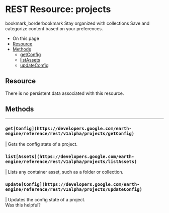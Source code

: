  
#  REST Resource: projects
bookmark_borderbookmark Stay organized with collections  Save and categorize content based on your preferences.
  * On this page
  * [Resource](https://developers.google.com/earth-engine/reference/rest/v1alpha/projects#resource)
  * [Methods](https://developers.google.com/earth-engine/reference/rest/v1alpha/projects#methods)
    * [getConfig](https://developers.google.com/earth-engine/reference/rest/v1alpha/projects#getconfig)
    * [listAssets](https://developers.google.com/earth-engine/reference/rest/v1alpha/projects#listassets)
    * [updateConfig](https://developers.google.com/earth-engine/reference/rest/v1alpha/projects#updateconfig)


## Resource
There is no persistent data associated with this resource.
## Methods  
---  
### `get[Config](https://developers.google.com/earth-engine/reference/rest/v1alpha/projects/getConfig)`
|  Gets the config state of a project.  
### `list[Assets](https://developers.google.com/earth-engine/reference/rest/v1alpha/projects/listAssets)`
|  Lists any container asset, such as a folder or collection.  
### `update[Config](https://developers.google.com/earth-engine/reference/rest/v1alpha/projects/updateConfig)`
|  Updates the config state of a project.  
Was this helpful?
